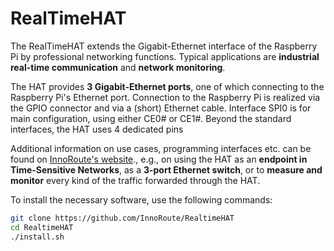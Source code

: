 <!--
---
name: RealTimeHAT
class: board
type: multi
formfactor: HAT
manufacturer: InnoRoute GmbH
description: A sblabalbal board that can be used easily to show status of the Pi
github: https://github.com/InnoRoute/RealtimeHAT
image: 'RealTimeHAT.png'
pincount: 40
eeprom: yes
power:
  '1':
  '2':
  '4':
ground:
  '6':
  '9':
  '14':
  '17':
  '20':
  '25':
  '30':
  '34':
  '39':
pin:
  '3':
    mode: i2c
  '5':
    mode: i2c
  '7':
    name: PHY_MDC
  '11':
    name: PHY_MDIO
  '13':
    name: FPGA_Interrupt
    direction: Input
  '15':
    name: Buffer_Full
    direction: Input
  '19':
    mode: spi
  '21':
    mode: spi
  '23':
    mode: spi
  '24':
    mode: spi
  '26':
    mode: spi
  '27':
    mode: i2c
  '28':
    mode: i2c
i2c:
  '0x50':
    name: ID EEPROM
    device: I2C0 - ID EEPROM
  '0x24':
    name: PMIC
    device: I2C1 - PMIC
  '0x43':
    name: IO Expender
    device: I2C1 - IO Expander
-->
# RealTimeHAT

The RealTimeHAT extends the Gigabit-Ethernet interface of the Raspberry Pi by professional networking functions.
Typical applications are **industrial real-time communication** and **network monitoring**.

The HAT provides **3 Gigabit-Ethernet ports**, one of which connecting to the Raspberry Pi's Ethernet port.
Connection to the Raspberry Pi is realized via the GPIO connector and via a (short) Ethernet cable. Interface SPI0 is for main configuration, using either CE0# or CE1#. Beyond the standard interfaces, the HAT uses 4 dedicated pins

Additional information on use cases, programming interfaces etc. can be found on [InnoRoute's website](https://innoroute.com/realtimehat/)., e.g., on using the HAT as an **endpoint in Time-Sensitive Networks**, as a **3-port Ethernet switch**, or to **measure and monitor** every kind of the traffic forwarded through the HAT.

To install the necessary software, use the following commands:

```bash
git clone https://github.com/InnoRoute/RealtimeHAT
cd RealtimeHAT
./install.sh
```
